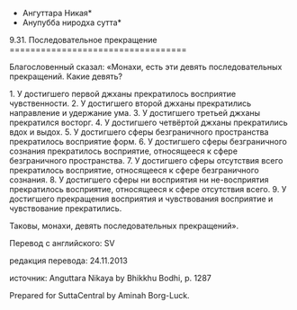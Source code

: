 * Ангуттара Никая*
* Анупубба ниродха сутта*

9\.31\. Последовательное прекращение
\=\=\=\=\=\=\=\=\=\=\=\=\=\=\=\=\=\=\=\=\=\=\=\=\=\=\=\=\=\=\=\=\=\=

Благословенный сказал: «Монахи, есть эти девять последовательных прекращений\. Какие девять?

1\. У достигшего первой джханы прекратилось восприятие чувственности\.
2\. У достигшего второй джханы прекратились направление и удержание ума\.
3\. У достигшего третьей джханы прекратился восторг\.
4\. У достигшего четвёртой джханы прекратились вдох и выдох\.
5\. У достигшего сферы безграничного пространства прекратилось восприятие форм\.
6\. У достигшего сферы безграничного сознания прекратилось восприятие, относящееся к сфере безграничного пространства\.
7\. У достигшего сферы отсутствия всего прекратилось восприятие, относящееся к сфере безграничного сознания\.
8\. У достигшего сферы ни восприятия ни не\-восприятия прекратилось восприятие, относящееся к сфере отсутствия всего\.
9\. У достигшего прекращения восприятия и чувствования восприятие и чувствование прекратились\.

Таковы, монахи, девять последовательных прекращений»\.

Перевод с английского: SV

редакция перевода: 24\.11\.2013

источник: Anguttara Nikaya by Bhikkhu Bodhi, p\. 1287

Prepared for SuttaCentral by Aminah Borg\-Luck\.
